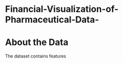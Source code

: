 # Financial-Visualization-of-Pharmaceutical-Data-
# About the Data
The dataset contains features   
